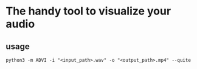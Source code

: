 # The handy tool to visualize your audio

## usage
```shell
python3 -m ADVI -i "<input_path>.wav" -o "<output_path>.mp4" --quite
```